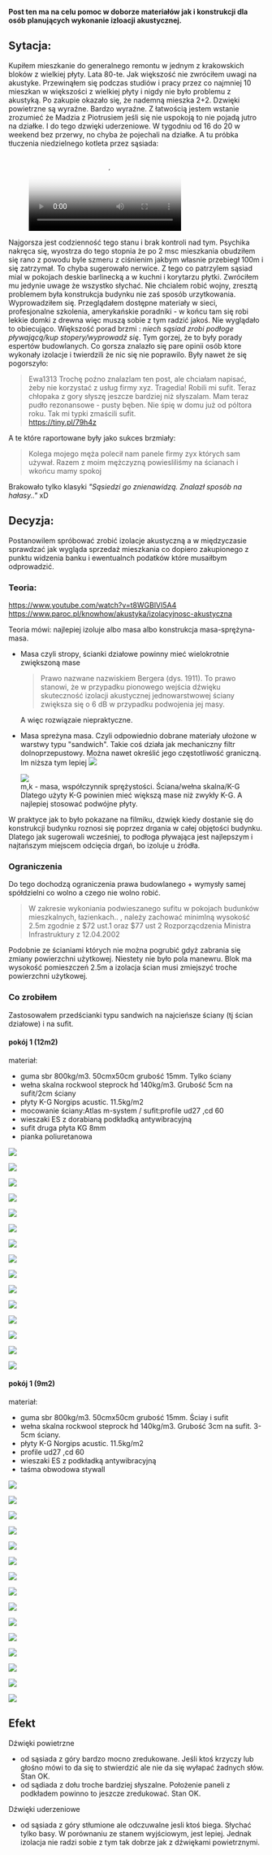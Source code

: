 **Post ten ma na celu pomoc w doborze materiałów jak i konstrukcji dla osób planujących wykonanie izloacji akustycznej.**

## Sytacja:
Kupiłem mieszkanie do generalnego remontu w jednym z krakowskich bloków z wielkiej płyty. Lata 80-te. Jak większość nie zwróciłem uwagi na akustyke.
Przewinąłem się podczas studiów i pracy przez co najmniej 10 mieszkan w większości z wielkiej płyty i nigdy nie było problemu z akustyką. 
Po zakupie okazało się, że nademną mieszka 2+2.
Dzwięki powietrzne są wyraźne. Bardzo wyraźne. Z łatwością jestem wstanie zrozumieć że Madzia z Piotrusiem jeśli się nie uspokoją to nie pojadą jutro na działke.
I do tego dzwięki uderzeniowe. W tygodniu od 16 do 20 w weekend bez przerwy, no chyba że pojechali na działke.
A tu próbka tłuczenia niedzielnego kotleta przez sąsiada:

<!-- blank line -->
<figure class="video_container">
  <video controls="true" allowfullscreen="true" poster="DSC_0025.JPG">
    <source src="MOV_0031.mp4" type="video/mp4" >
  </video>
</figure>
<!-- blank line -->

Najgorsza jest codzienność tego stanu i brak kontroli nad tym. 
Psychika nakręca się, wyostrza do tego stopnia że po 2 msc mieszkania obudziłem się rano z powodu byle szmeru z ciśnienim jakbym własnie przebiegł 100m i się zatrzymał.
To chyba sugerowało nerwice.
Z tego co patrzylem sąsiad mial w pokojach deskie barlinecką a w kuchni i korytarzu płytki. 
Zwróciłem mu jedynie uwage że wszystko słychać. Nie chcialem robić wojny, zresztą problemem była konstrukcja budynku nie zaś sposób urzytkowania.
Wyprowadziłem się. 
Przeglądałem dostępne materiały w sieci, profesjonalne szkolenia, amerykańskie poradniki - w końcu tam się robi lekkie domki z drewna więc muszą sobie z tym radzić jakoś.
Nie  wyglądało to obiecująco. Większość porad brzmi :
*niech sąsiad zrobi podłoge pływającą/kup stopery/wyprowadź się*. 
Tym gorzej, że to były porady espertów budowlanych.
Co gorsza znalazło się pare opinii osób ktore wykonały izolacje i twierdzili że nic się nie poprawilo.
Były nawet że się pogorszyło:

>  Ewa1313
Trochę poźno znalazlam ten post, ale chciałam napisać, żeby nie korzystać z usług firmy xyz. Tragedia! Robili mi sufit. Teraz chłopaka z gory słyszę jeszcze bardziej niż słyszalam. Mam teraz pudło rezonansowe - pusty bęben. 
Nie śpię w domu już od póltora roku. Tak mi typki zmaścili sufit. <br>
https://tiny.pl/79h4z

A te które raportowane były jako sukces brzmiały:

>  Kolega mojego męża polecił nam panele firmy zyx których sam używał. Razem z moim mężczyzną powiesliliśmy na ścianach i wkońcu mamy spokoj

Brakowało tylko klasyki *"Sąsiedzi go znienawidzą. Znalazł sposób na hałasy.."*
xD

## Decyzja:
Postanowilem spróbować zrobić izolacje akustyczną a w międzyczasie sprawdzać jak wygląda sprzedaż mieszkania co dopiero zakupionego z punktu widzenia banku i ewentualnch podatków które musaiłbym odprowadzić.

### Teoria:
https://www.youtube.com/watch?v=t8WGBlVI5A4
https://www.paroc.pl/knowhow/akustyka/izolacyjnosc-akustyczna

Teoria mówi: najlepiej izoluje albo masa albo konstrukcja masa-sprężyna-masa.

 - Masa czyli stropy, ścianki działowe powinny mieć wielokrotnie zwiększoną mase
	> Prawo nazwane nazwiskiem Bergera (dys. 1911).  To prawo stanowi, że w przypadku pionowego wejścia dźwięku skuteczność izolacji akustycznej jednowarstwowej ściany zwiększa się o 6 dB w przypadku podwojenia jej masy.
	
	A więc rozwiązaie niepraktyczne.

 - Masa spreżyna masa. Czyli odpowiednio dobrane materiały ułożone w warstwy typu "sandwich". Takie coś działa jak mechaniczny filtr dolnoprzepustowy.
   Można nawet określić jego częstotliwość graniczną. Im niższa tym lepiej
   ![](../store/sp1.gif)

   ![](../store/sp2.gif)  
   m,k - masa, współczynnik sprężystości. Ściana/wełna skalna/K-G
   Dlatego użyty K-G powinien mieć większą mase niż zwykły K-G. A najlepiej stosować podwójne płyty.

W praktyce jak to było pokazane na filmiku, dzwięk kiedy dostanie się do konstrukcji budynku roznosi się poprzez drgania w całej objętości budynku. 
Dlatego jak sugerowali wcześniej, to podłoga pływająca jest najlepszym i najtańszym miejscem odcięcia drgań, bo izoluje u źródła.

### Ograniczenia
Do tego dochodzą ograniczenia prawa budowlanego + wymysły samej spółdzielni co wolno a czego nie wolno robić.
>  W zakresie wykoniania podwieszanego sufitu w pokojach budunków mieszkalnych, łazienkach.. , należy zachować minimlną wysokość 2.5m zgodnie z $72 ust.1 oraz $77 ust 2 Rozporzącdzenia Ministra Infrastruktury z 12.04.2002

Podobnie ze ścianiami których nie można pogrubić gdyż zabrania się zmiany powierzchni użytkowej.
Niestety nie było pola manewru. Blok ma wysokość pomieszczeń 2.5m a izolacja ścian musi zmiejszyć troche powierzchni użytkowej.

### Co zrobiłem
Zastosowałem przedścianki typu sandwich na najcieńsze ściany (tj ścian działowe) i na sufit.

#### pokój 1 (12m2)
materiał:
- guma sbr 800kg/m3. 50cmx50cm grubość 15mm. Tylko ściany
- wełna skalna rockwool steprock hd 140kg/m3. Grubość 5cm na sufit/2cm ściany
- płyty K-G Norgips acustic. 11.5kg/m2 
- mocowanie ściany:Atlas m-system / sufit:profile ud27 ,cd 60
- wieszaki ES z dorabianą podkładką antywibracyjną
- sufit druga płyta KG 8mm
- pianka poliuretanowa

![](../store/room1/1.JPG)

![](../store/room1/2.JPG)

![](../store/room1/3.JPG)

![](../store/room1/4.JPG)

![](../store/room1/5.JPG)

![](../store/room1/6.JPG)

![](../store/room1/7.JPG)

![](../store/room1/8.JPG)

![](../store/room1/9.JPG)

![](../store/room1/10.JPG)

![](../store/room1/11.JPG)

![](../store/room1/12.JPG)

![](../store/room1/15.JPG)

![](../store/room1/16.JPG)

![](../store/room1/18.JPG)

#### pokój 1 (9m2)
materiał:
- guma sbr 800kg/m3. 50cmx50cm grubość 15mm. Ściay i sufit
- wełna skalna rockwool steprock hd 140kg/m3. Grubość 3cm na sufit. 3-5cm ściany.
- płyty K-G Norgips acustic. 11.5kg/m2 
- profile ud27 ,cd 60
- wieszaki ES z podkładką antywibracyjną
- taśma obwodowa stywall

![](../store/room2/1.JPG)

![](../store/room2/2.JPG)

![](../store/room2/3.JPG)

![](../store/room2/4.JPG)

![](../store/room2/5.JPG)

![](../store/room2/6.JPG)

![](../store/room2/7.JPG)

![](../store/room2/8.JPG)

![](../store/room2/9.JPG)

![](../store/room2/10.JPG)

![](../store/room2/11.JPG)

![](../store/room2/12.JPG)

![](../store/room2/13.JPG)

![](../store/room2/14.JPG)

![](../store/room2/15.JPG)

## Efekt
Dźwięki powietrzne
- od sąsiada z góry bardzo mocno zredukowane. Jeśli ktoś krzyczy lub głośno mówi to da się to stwierdzić ale nie da się wyłapać żadnych słów. Stan OK.
- od sądiada z dołu troche bardziej słyszalne. Położenie paneli z podkładem powinno to jeszcze zredukować. Stan OK.

Dźwięki uderzeniowe
- od sąsiada z góry stłumione ale odczuwalne jesli ktoś biega. Słychać tylko basy. W porównaniu ze stanem wyjściowym, jest lepiej. Jednak izolacja nie radzi sobie 
  z tym tak dobrze jak z dźwiękami powietrznymi. 
